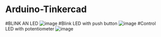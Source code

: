 # Arduino-Tinkercad
#BLINK AN LED
![image](https://user-images.githubusercontent.com/118927277/209126282-a1e113df-c255-42e7-884e-090cdcd185ff.png)
#Blink LED with push button
![image](https://user-images.githubusercontent.com/118927277/209126618-cc692225-98aa-4970-bf65-6c0c05ef4f29.png)
#Control LED with potentiometer
![image](https://user-images.githubusercontent.com/118927277/209128933-97829914-e674-4665-98bf-53d2121cd0b2.png)


